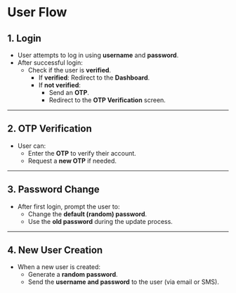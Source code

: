 # User Flow

## 1. Login
- User attempts to log in using **username** and **password**.
- After successful login:
  - Check if the user is **verified**.
    - If **verified**: Redirect to the **Dashboard**.
    - If **not verified**:
      - Send an **OTP**.
      - Redirect to the **OTP Verification** screen.

---

## 2. OTP Verification
- User can:
  - Enter the **OTP** to verify their account.
  - Request a **new OTP** if needed.

---

## 3. Password Change
- After first login, prompt the user to:
  - Change the **default (random) password**.
  - Use the **old password** during the update process.

---

## 4. New User Creation
- When a new user is created:
  - Generate a **random password**.
  - Send the **username and password** to the user (via email or SMS).

